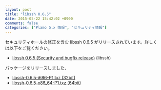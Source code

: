 ```yaml
---
layout: post
title: "libssh 0.6.5"
date: 2015-05-22 15:42:02 +0900
comments: false
categories: ["Plamo 5.x 情報", "セキュリティ情報"]
---
```


セキュリティホールの修正を含む libssh 0.6.5 がリリースされています。詳しくは以下をご覧ください。

* [libssh 0.6.5 (Security and bugfix release)](https://www.libssh.org/2015/04/30/libssh-0-6-5-security-and-bugfix-release/) (libssh)

パッケージをリリースしました．

* [libssh-0.6.5-i686-P1.txz (32bit)](ftp://plamo.linet.gr.jp/pub/Plamo-5.x/x86/plamo/07_kde/libssh-0.6.5-i686-P1.txz)
* [libssh-0.6.5-x86_64-P1.txz (64bit)](ftp://plamo.linet.gr.jp/pub/Plamo-5.x/x86_64/plamo/07_kde/libssh-0.6.5-x86_64-P1.txz)